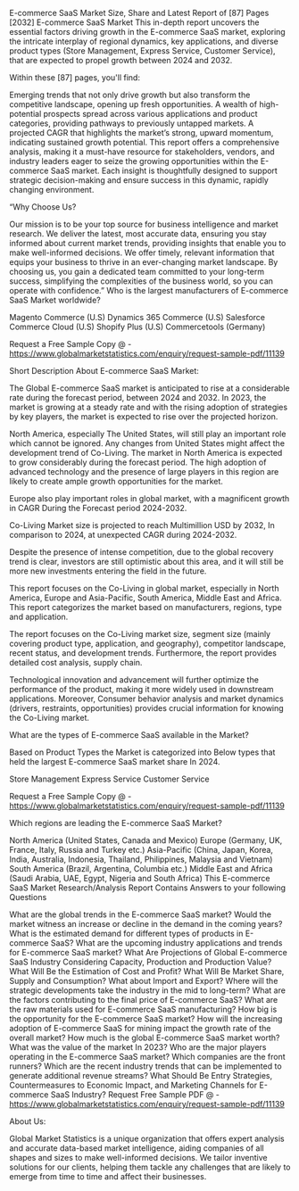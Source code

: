 E-commerce SaaS Market Size, Share and Latest Report of [87] Pages [2032]
E-commerce SaaS Market This in-depth report uncovers the essential factors driving growth in the E-commerce SaaS market, exploring the intricate interplay of regional dynamics, key applications, and diverse product types (Store Management, Express Service, Customer Service), that are expected to propel growth between 2024 and 2032.

Within these [87] pages, you'll find:

Emerging trends that not only drive growth but also transform the competitive landscape, opening up fresh opportunities.
A wealth of high-potential prospects spread across various applications and product categories, providing pathways to previously untapped markets.
A projected CAGR that highlights the market’s strong, upward momentum, indicating sustained growth potential.
This report offers a comprehensive analysis, making it a must-have resource for stakeholders, vendors, and industry leaders eager to seize the growing opportunities within the E-commerce SaaS market. Each insight is thoughtfully designed to support strategic decision-making and ensure success in this dynamic, rapidly changing environment.

“Why Choose Us?

Our mission is to be your top source for business intelligence and market research.
We deliver the latest, most accurate data, ensuring you stay informed about current market trends, providing insights that enable you to make well-informed decisions.
We offer timely, relevant information that equips your business to thrive in an ever-changing market landscape.
By choosing us, you gain a dedicated team committed to your long-term success, simplifying the complexities of the business world, so you can operate with confidence.”
Who is the largest manufacturers of E-commerce SaaS Market worldwide?

 

Magento Commerce (U.S)
Dynamics 365 Commerce (U.S)
Salesforce Commerce Cloud (U.S)
Shopify Plus (U.S)
Commercetools (Germany)
 

Request a Free Sample Copy @ - https://www.globalmarketstatistics.com/enquiry/request-sample-pdf/11139

 

Short Description About E-commerce SaaS Market:

The Global E-commerce SaaS market is anticipated to rise at a considerable rate during the forecast period, between 2024 and 2032. In 2023, the market is growing at a steady rate and with the rising adoption of strategies by key players, the market is expected to rise over the projected horizon.

North America, especially The United States, will still play an important role which cannot be ignored. Any changes from United States might affect the development trend of Co-Living. The market in North America is expected to grow considerably during the forecast period. The high adoption of advanced technology and the presence of large players in this region are likely to create ample growth opportunities for the market.

Europe also play important roles in global market, with a magnificent growth in CAGR During the Forecast period 2024-2032.

Co-Living Market size is projected to reach Multimillion USD by 2032, In comparison to 2024, at unexpected CAGR during 2024-2032.

Despite the presence of intense competition, due to the global recovery trend is clear, investors are still optimistic about this area, and it will still be more new investments entering the field in the future.

This report focuses on the Co-Living in global market, especially in North America, Europe and Asia-Pacific, South America, Middle East and Africa. This report categorizes the market based on manufacturers, regions, type and application.

The report focuses on the Co-Living market size, segment size (mainly covering product type, application, and geography), competitor landscape, recent status, and development trends. Furthermore, the report provides detailed cost analysis, supply chain.

Technological innovation and advancement will further optimize the performance of the product, making it more widely used in downstream applications. Moreover, Consumer behavior analysis and market dynamics (drivers, restraints, opportunities) provides crucial information for knowing the Co-Living market.

What are the types of E-commerce SaaS available in the Market?

Based on Product Types the Market is categorized into Below types that held the largest E-commerce SaaS market share In 2024.

 

Store Management
Express Service
Customer Service
 

Request a Free Sample Copy @ - https://www.globalmarketstatistics.com/enquiry/request-sample-pdf/11139

Which regions are leading the E-commerce SaaS Market?

North America (United States, Canada and Mexico)
Europe (Germany, UK, France, Italy, Russia and Turkey etc.)
Asia-Pacific (China, Japan, Korea, India, Australia, Indonesia, Thailand, Philippines, Malaysia and Vietnam)
South America (Brazil, Argentina, Columbia etc.)
Middle East and Africa (Saudi Arabia, UAE, Egypt, Nigeria and South Africa)
This E-commerce SaaS Market Research/Analysis Report Contains Answers to your following Questions

What are the global trends in the E-commerce SaaS market? Would the market witness an increase or decline in the demand in the coming years?
What is the estimated demand for different types of products in E-commerce SaaS? What are the upcoming industry applications and trends for E-commerce SaaS market?
What Are Projections of Global E-commerce SaaS Industry Considering Capacity, Production and Production Value? What Will Be the Estimation of Cost and Profit? What Will Be Market Share, Supply and Consumption? What about Import and Export?
Where will the strategic developments take the industry in the mid to long-term?
What are the factors contributing to the final price of E-commerce SaaS? What are the raw materials used for E-commerce SaaS manufacturing?
How big is the opportunity for the E-commerce SaaS market? How will the increasing adoption of E-commerce SaaS for mining impact the growth rate of the overall market?
How much is the global E-commerce SaaS market worth? What was the value of the market In 2023?
Who are the major players operating in the E-commerce SaaS market? Which companies are the front runners?
Which are the recent industry trends that can be implemented to generate additional revenue streams?
What Should Be Entry Strategies, Countermeasures to Economic Impact, and Marketing Channels for E-commerce SaaS Industry?
Request Free Sample PDF @ - https://www.globalmarketstatistics.com/enquiry/request-sample-pdf/11139

About Us:

Global Market Statistics is a unique organization that offers expert analysis and accurate data-based market intelligence, aiding companies of all shapes and sizes to make well-informed decisions. We tailor inventive solutions for our clients, helping them tackle any challenges that are likely to emerge from time to time and affect their businesses.